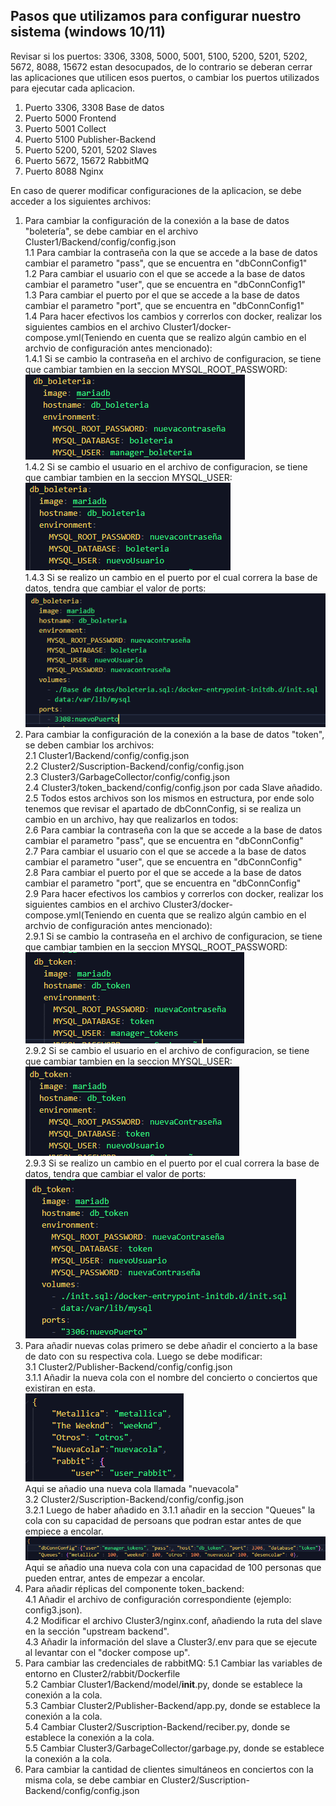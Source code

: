 ## Pasos que utilizamos para configurar nuestro sistema (windows 10/11)
Revisar si los puertos:  3306, 3308, 5000, 5001, 5100, 5200, 5201, 5202, 5672, 8088, 15672  estan desocupados, de lo contrario se deberan cerrar las aplicaciones que utilicen esos puertos, o cambiar los puertos utilizados para ejecutar cada aplicacion.   
  1.  Puerto 3306, 3308 Base de datos     
  2.  Puerto 5000 Frontend     
  3.  Puerto 5001 Collect     
  4.  Puerto 5100 Publisher-Backend     
  5.  Puerto 5200, 5201, 5202 Slaves    
  6.  Puerto 5672, 15672 RabbitMQ     
  7.  Puerto 8088 Nginx   
  
En caso de querer modificar configuraciones de la aplicacion, se debe acceder a los siguientes archivos:  
   1. Para cambiar la configuración de la conexión a la base de datos "boletería", se debe cambiar en el archivo Cluster1/Backend/config/config.json  
      1.1 Para cambiar la contraseña con la que se accede a la base de datos cambiar el parametro "pass", que se encuentra en "dbConnConfig1"  
      1.2 Para cambiar el usuario con el que se accede a la base de datos cambiar el parametro "user", que se encuentra en "dbConnConfig1"  
      1.3 Para cambiar el puerto por el que se accede a la base de datos cambiar el parametro "port", que se encuentra en "dbConnConfig1"  
      1.4 Para hacer efectivos los cambios y correrlos con docker, realizar los siguientes cambios en el archivo Cluster1/docker-compose.yml(Teniendo en cuenta que se realizo algún cambio en el archvio de configuración antes mencionado):  
         1.4.1 Si se cambio la contraseña en el archivo de configuracion, se tiene que cambiar tambien en la seccion MYSQL_ROOT_PASSWORD:  
            ![Alt text](images/image-2.png)   
         1.4.2 Si se cambio el usuario en el archivo de configuracion, se tiene que cambiar tambien en la seccion MYSQL_USER:    
            ![Alt text](images/image-3.png)  
         1.4.3 Si se realizo un cambio en el puerto por el cual correra la base de datos, tendra que cambiar el valor de ports:  
            ![Alt text](images/image-4.png)  
   2. Para cambiar la configuración de la conexión a la base de datos "token", se deben cambiar los archivos:  
      2.1 Cluster1/Backend/config/config.json  
      2.2 Cluster2/Suscription-Backend/config/config.json  
      2.3 Cluster3/GarbageCollector/config/config.json  
      2.4 Cluster3/token_backend/config/config.json  por cada Slave añadido.  
      2.5 Todos estos archivos son los mismos en estructura, por ende solo tenemos que revisar el apartado de dbConnConfig, si se realiza un cambio en un archivo, hay que realizarlos en todos:  
      2.6 Para cambiar la contraseña con la que se accede a la base de datos cambiar el parametro "pass", que se encuentra en "dbConnConfig"  
      2.7 Para cambiar el usuario con el que se accede a la base de datos cambiar el parametro "user", que se encuentra en "dbConnConfig"   
      2.8 Para cambiar el puerto por el que se accede a la base de datos cambiar el parametro "port", que se encuentra en "dbConnConfig"  
      2.9 Para hacer efectivos los cambios y correrlos con docker, realizar los siguientes cambios en el archivo Cluster3/docker-compose.yml(Teniendo en cuenta que se realizo algún cambio en el archvio de configuración antes mencionado):  
         2.9.1 Si se cambio la contraseña en el archivo de configuracion, se tiene que cambiar tambien en la seccion MYSQL_ROOT_PASSWORD:  
            ![Alt text](images/image-5.png)  
         2.9.2 Si se cambio el usuario en el archivo de configuracion, se tiene que cambiar tambien en la seccion MYSQL_USER:  
            ![Alt text](images/image-6.png)  
         2.9.3 Si se realizo un cambio en el puerto por el cual correra la base de datos, tendra que cambiar el valor de ports:  
             ![Alt text](images/image-7.png)  
   3. Para añadir nuevas colas primero se debe añadir el concierto a la base de dato con su respectiva cola. Luego se debe modificar:  
      3.1 Cluster2/Publisher-Backend/config/config.json  
         3.1.1 Añadir la nueva cola con el nombre del concierto o conciertos que existiran en esta.  
            ![Alt text](<images/image-1.png>)  
         Aqui se añadio una nueva cola llamada "nuevacola"  
      3.2 Cluster2/Suscription-Backend/config/config.json  
         3.2.1 Luego de haber añadido en 3.1.1 añadir en la seccion "Queues" la cola con su capacidad de persoans que podran estar antes de que empiece a encolar.  
            ![Alt text](images/image-8.png)  
         Aqui se añadio una nueva cola con una capacidad de 100 personas que pueden entrar, antes de empezar a encolar.
   4. Para añadir réplicas del componente token_backend:  
      4.1 Añadir el archivo de configuración correspondiente (ejemplo: config3.json).  
      4.2 Modificar el archivo Cluster3/nginx.conf, añadiendo la ruta del slave en la sección "upstream backend".  
      4.3 Añadir la información del slave a Cluster3/.env para que se ejecute al levantar con el "docker compose up".  
   5. Para cambiar las credenciales de rabbitMQ:
      5.1 Cambiar las variables de entorno en Cluster2/rabbit/Dockerfile  
      5.2 Cambiar Cluster1/Backend/model/__init__.py, donde se establece la conexión a la cola.  
      5.3 Cambiar Cluster2/Publisher-Backend/app.py, donde se establece la conexión a la cola.  
      5.4 Cambiar Cluster2/Suscription-Backend/reciber.py, donde se establece la conexión a la cola.  
      5.5 Cambiar Cluster3/GarbageCollector/garbage.py, donde se establece la conexión a la cola.  
   6. Para cambiar la cantidad de clientes simultáneos en conciertos con la misma cola, se debe cambiar en  Cluster2/Suscription-Backend/config/config.json
